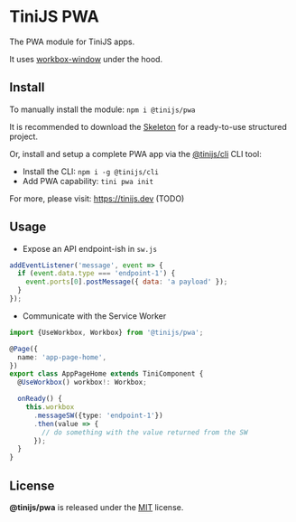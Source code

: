 # TiniJS PWA

The PWA module for TiniJS apps.

It uses [workbox-window](https://developer.chrome.com/docs/workbox/using-workbox-window/) under the hood.

## Install

To manually install the module: `npm i @tinijs/pwa`

It is recommended to download the [Skeleton](https://github.com/tinijs/skeleton) for a ready-to-use structured project.

Or, install and setup a complete PWA app via the [@tinijs/cli](https://github.com/tinijs/tinijs/tree/main/packages/cli) CLI tool:

- Install the CLI: `npm i -g @tinijs/cli`
- Add PWA capability: `tini pwa init`

For more, please visit: <https://tinijs.dev> (TODO)

## Usage

- Expose an API endpoint-ish in `sw.js`

```js
addEventListener('message', event => {
  if (event.data.type === 'endpoint-1') {
    event.ports[0].postMessage({ data: 'a payload' });
  }
});
```

- Communicate with the Service Worker

```ts
import {UseWorkbox, Workbox} from '@tinijs/pwa';

@Page({
  name: 'app-page-home',
})
export class AppPageHome extends TiniComponent {
  @UseWorkbox() workbox!: Workbox;

  onReady() {
    this.workbox
      .messageSW({type: 'endpoint-1'})
      .then(value => {
        // do something with the value returned from the SW
      });
  }
}
```

## License

**@tinijs/pwa** is released under the [MIT](./LICENSE) license.
